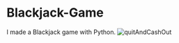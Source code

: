 # Blackjack-Game
I made a Blackjack game with Python.
![quitAndCashOut](https://github.com/user-attachments/assets/aae83808-9c16-4f75-897b-92f46416d8c9)
